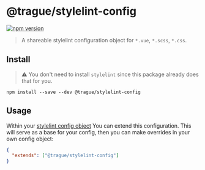 # @trague/stylelint-config

[![npm version](https://img.shields.io/npm/v/@trague/stylelint-config.svg)](https://www.npmjs.org/package/@trague/stylelint-config)

> A shareable stylelint configuration object for `*.vue`, `*.scss`, `*.css`.

## Install

> ⚠️ You don't need to install `stylelint` since this package already does that for you.

```
npm install --save --dev @trague/stylelint-config
```

## Usage

Within your [stylelint config object](https://stylelint.io/user-guide/configure#extends) You can extend this configuration. This will serve as a base for your config, then you can make overrides in your own config object:

```json
{
  "extends": ["@trague/stylelint-config"]
}
```
